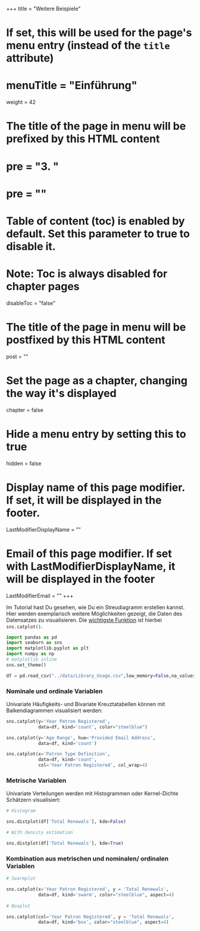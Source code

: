 +++
title = "Weitere Beispiele"
# If set, this will be used for the page's menu entry (instead of the `title` attribute)
# menuTitle = "Einführung"
weight = 42
# The title of the page in menu will be prefixed by this HTML content
# pre = "<b>3. </b>"
# pre = "<i class='fab fa-github'></i>"
# Table of content (toc) is enabled by default. Set this parameter to true to disable it.
# Note: Toc is always disabled for chapter pages
disableToc = "false"

# The title of the page in menu will be postfixed by this HTML content
post = ""
# Set the page as a chapter, changing the way it's displayed
chapter = false
# Hide a menu entry by setting this to true
hidden = false
# Display name of this page modifier. If set, it will be displayed in the footer.
LastModifierDisplayName = ""
# Email of this page modifier. If set with LastModifierDisplayName, it will be displayed in the footer
LastModifierEmail = ""
+++

Im Tutorial hast Du gesehen, wie Du ein Streudiagramm erstellen kannst. Hier werden exemplarisch weitere Möglichkeiten gezeigt, die Daten des Datensatzes zu visualisieren. Die [wichtigste Funktion](https://seaborn.pydata.org/generated/seaborn.catplot.html#seaborn.catplot) ist hierbei `sns.catplot()`.

```python
import pandas as pd
import seaborn as sns
import matplotlib.pyplot as plt
import numpy as np
# matplotlib inline
sns.set_theme()

df = pd.read_csv("../data/Library_Usage.csv",low_memory=False,na_values="Null")

```

### Nominale und ordinale Variablen


Univariate Häufigkeits- und Bivariate Kreuztatabellen können mit Balkendiagrammen visualisiert werden:


```python
sns.catplot(y='Year Patron Registered',
            data=df, kind='count', color="steelblue")
```


```python
sns.catplot(y='Age Range', hue='Provided Email Address', 
            data=df, kind='count')
```


```python
sns.catplot(x='Patron Type Definition', 
            data=df, kind='count', 
            col='Year Patron Registered', col_wrap=4)
```


### Metrische Variablen

Univariate Verteilungen werden mit Histogrammen oder Kernel-Dichte Schätzern visualisiert:

```python
# Histogram

sns.distplot(df['Total Renewals'], kde=False)

# With density estimation

sns.distplot(df['Total Renewals'], kde=True)

```


### Kombination aus metrischen und nominalen/ ordinalen Variablen


```python
# Swarmplot

sns.catplot(x='Year Patron Registered', y = 'Total Renewals',
            data=df, kind='swarm', color="steelblue", aspect=4)
            
# Boxplot

sns.catplot(col='Year Patron Registered', y = 'Total Renewals',
            data=df, kind='box', color="steelblue", aspect=4)
```










